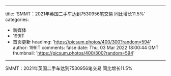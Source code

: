 
---
title: 'SMMT：2021年英国二手车达到7530956笔交易  同比增长11.5%'
categories: 
 - 新媒体
 - 199IT
 - 首页更新
headimg: 'https://picsum.photos/400/300?random=594'
author: 199IT
comments: false
date: Thu, 03 Mar 2022 18:00:44 GMT
thumbnail: 'https://picsum.photos/400/300?random=594'
---

<div>   
SMMT：2021年英国二手车达到7530956笔交易  同比增长11.5%  
</div>
            